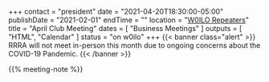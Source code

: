+++
contact = "president"
date = "2021-04-20T18:30:00-05:00"
publishDate = "2021-02-01"
endTime = ""
location = "[W0ILO Repeaters](/radios/)"
title = "April Club Meeting"
dates = [ "Business Meetings" ]
outputs = [ "HTML", "Calendar" ]
status = "on w0ilo"
+++
{{< banner class="alert" >}}
RRRA will not meet in-person this month due to ongoing concerns
about the COVID-19 Pandemic.
{{< /banner >}}

{{% meeting-note %}}
